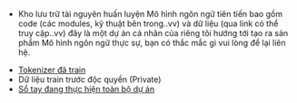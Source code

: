 * Kho lưu trữ tài nguyên huấn luyện Mô hình ngôn ngữ tiên tiến bao gồm code (các modules, kỹ thuật bên trong..vv) và dữ liệu (qua link có thể truy cập..vv) đây là một dự án cá nhân của riêng tôi hướng tới tạo ra sản phẩm Mô hình ngôn ngữ thực sự, bạn có thắc mắc gì vui lòng để lại liên hệ.
- [Tokenizer đã train](https://drive.google.com/drive/folders/1K-MZT2bnjp706qyvnrbhLtzEuQYhgXG3)
- Dữ liệu train trước độc quyền (Private)
- [Sổ tay đang thực hiện toàn bộ dự án](https://colab.research.google.com/drive/1Uy4ErKguVNK7ev19zjsSbTUS6ptXTAvx)
